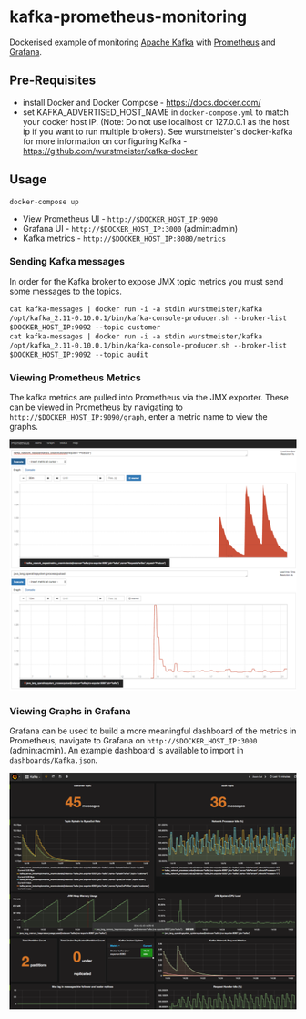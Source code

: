 # kafka-prometheus-monitoring
Dockerised example of monitoring [Apache Kafka](https://kafka.apache.org/) with [Prometheus](https://prometheus.io/) and [Grafana](http://grafana.org/).

## Pre-Requisites
* install Docker and Docker Compose - https://docs.docker.com/
* set KAFKA_ADVERTISED_HOST_NAME in `docker-compose.yml` to match your docker host IP.  (Note: Do not use localhost or 127.0.0.1 as the host ip if you want to run multiple brokers).  See wurstmeister's docker-kafka for more information on configuring Kafka - https://github.com/wurstmeister/kafka-docker

## Usage

```
docker-compose up
```

- View Prometheus UI - `http://$DOCKER_HOST_IP:9090`
- Grafana UI - `http://$DOCKER_HOST_IP:3000` (admin:admin)
- Kafka metrics - `http://$DOCKER_HOST_IP:8080/metrics`

### Sending Kafka messages
In order for the Kafka broker to expose JMX topic metrics you must send some messages to the topics.
```
cat kafka-messages | docker run -i -a stdin wurstmeister/kafka /opt/kafka_2.11-0.10.0.1/bin/kafka-console-producer.sh --broker-list $DOCKER_HOST_IP:9092 --topic customer
cat kafka-messages | docker run -i -a stdin wurstmeister/kafka /opt/kafka_2.11-0.10.0.1/bin/kafka-console-producer.sh --broker-list $DOCKER_HOST_IP:9092 --topic audit
```

### Viewing Prometheus Metrics
The kafka metrics are pulled into Prometheus via the JMX exporter.  These can be viewed in Prometheus by navigating to `http://$DOCKER_HOST_IP:9090/graph`, enter a metric name to view the graphs.

![Prometheus UI](images/prometheus-ui.png?raw=true)

### Viewing Graphs in Grafana
Grafana can be used to build a more meaningful dashboard of the metrics in Prometheus, navigate to Grafana on `http://$DOCKER_HOST_IP:3000` (admin:admin).  An example dashboard is available to import in `dashboards/Kafka.json`.

![Grafana Kafka Dashboard](images/grafana-ui.png?raw=true)

